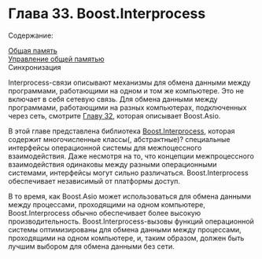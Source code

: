 # Глава 33. Boost.Interprocess #

Содержание:

[Общая память](https://github.com/kabachok169/translate/blob/master/first_chapter.md)  
[Управление общей памятью](https://github.com/kabachok169/translate/blob/master/second_chapter.md)  
Синхронизация

Interprocess-связи описывают механизмы для обмена данными между программами, работающими на одном и том же компьютере. Это не 
включает в себя сетевую связь. Для обмена данными между программами, работающими на разных компьютерах, подключенных через сеть, 
смотрите [Главу 32](https://theboostcpplibraries.com/boost.asio "Глава 32. Boost.Asio"), которая описывает Boost.Asio.

В этой главе представлена библиотека [Boost.Interprocess](http://www.boost.org/doc/libs/1_62_0/doc/html/interprocess.html), которая содержит многочисленные классы(, абстрактные)? специальные интерфейсы
операционной системы для межпоцессного взаимодействия. Даже несмотря на то, что концепции межпроцессного взаимодействия одинаковы 
между разными операционными системами, интерфейсы могут сильно различаться. Boost.Interprocess обеспечивает независимый от платформы доступ.

В то время, как Boost.Asio может использоваться для обмена данными между процессами, проходящими на одном компьютере, Boost.Interprocess 
обычно обеспечивает более высокую производительность. Boost.Interprocess-вызовы функций операционной системы оптимизированы для обмена данными между процессами, проходящими на одном компьютере, и, таким образом, должен быть лучшим выбором для обмена данными без сети.

